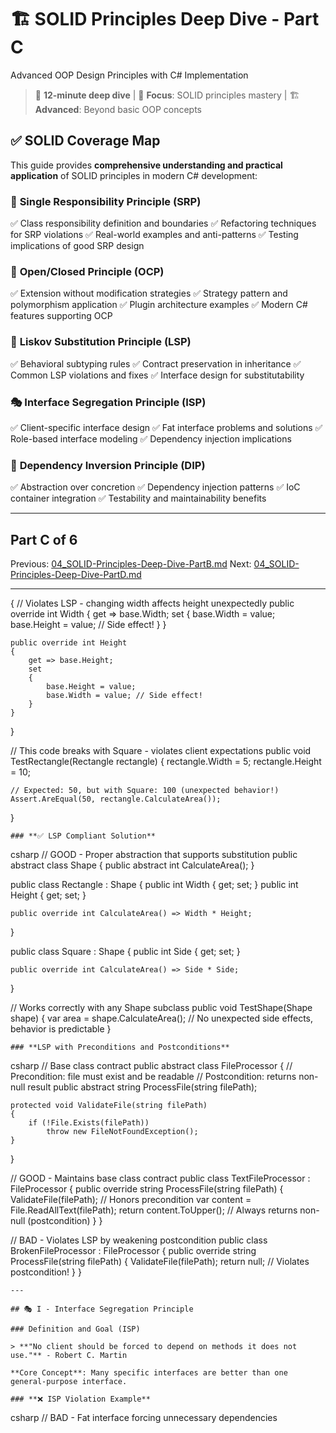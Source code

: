 # 🏗️ SOLID Principles Deep Dive - Part C

Advanced OOP Design Principles with C# Implementation

> 📖 **12-minute deep dive** | 🎯 **Focus**: SOLID principles mastery | 🏗️ **Advanced**: Beyond basic OOP concepts

## ✅ **SOLID Coverage Map**

This guide provides **comprehensive understanding and practical application** of SOLID principles in modern C# development:

### 🎯 **Single Responsibility Principle (SRP)**

✅ Class responsibility definition and boundaries
✅ Refactoring techniques for SRP violations
✅ Real-world examples and anti-patterns
✅ Testing implications of good SRP design

### 🔐 **Open/Closed Principle (OCP)**

✅ Extension without modification strategies
✅ Strategy pattern and polymorphism application
✅ Plugin architecture examples
✅ Modern C# features supporting OCP

### 🔄 **Liskov Substitution Principle (LSP)**

✅ Behavioral subtyping rules
✅ Contract preservation in inheritance
✅ Common LSP violations and fixes
✅ Interface design for substitutability

### 🎭 **Interface Segregation Principle (ISP)**

✅ Client-specific interface design
✅ Fat interface problems and solutions
✅ Role-based interface modeling
✅ Dependency injection implications

### 🔗 **Dependency Inversion Principle (DIP)**

✅ Abstraction over concretion
✅ Dependency injection patterns
✅ IoC container integration
✅ Testability and maintainability benefits

---

## Part C of 6

Previous: [04_SOLID-Principles-Deep-Dive-PartB.md](04_SOLID-Principles-Deep-Dive-PartB.md)
Next: [04_SOLID-Principles-Deep-Dive-PartD.md](04_SOLID-Principles-Deep-Dive-PartD.md)

---

{
    // Violates LSP - changing width affects height unexpectedly
    public override int Width
    {
        get => base.Width;
        set
        {
            base.Width = value;
            base.Height = value; // Side effect!
        }
    }

    public override int Height
    {
        get => base.Height;
        set
        {
            base.Height = value;
            base.Width = value; // Side effect!
        }
    }
}

// This code breaks with Square - violates client expectations
public void TestRectangle(Rectangle rectangle)
{
    rectangle.Width = 5;
    rectangle.Height = 10;

    // Expected: 50, but with Square: 100 (unexpected behavior!)
    Assert.AreEqual(50, rectangle.CalculateArea());
}

    ### **✅ LSP Compliant Solution**
csharp
// GOOD - Proper abstraction that supports substitution
public abstract class Shape
{
    public abstract int CalculateArea();
}

public class Rectangle : Shape
{
    public int Width { get; set; }
    public int Height { get; set; }

    public override int CalculateArea() => Width * Height;
}

public class Square : Shape
{
    public int Side { get; set; }

    public override int CalculateArea() => Side * Side;
}

// Works correctly with any Shape subclass
public void TestShape(Shape shape)
{
    var area = shape.CalculateArea();
    // No unexpected side effects, behavior is predictable
}

    ### **LSP with Preconditions and Postconditions**
csharp
// Base class contract
public abstract class FileProcessor
{
    // Precondition: file must exist and be readable
    // Postcondition: returns non-null result
    public abstract string ProcessFile(string filePath);

    protected void ValidateFile(string filePath)
    {
        if (!File.Exists(filePath))
            throw new FileNotFoundException();
    }
}

// GOOD - Maintains base class contract
public class TextFileProcessor : FileProcessor
{
    public override string ProcessFile(string filePath)
    {
        ValidateFile(filePath); // Honors precondition
        var content = File.ReadAllText(filePath);
        return content.ToUpper(); // Always returns non-null (postcondition)
    }
}

// BAD - Violates LSP by weakening postcondition
public class BrokenFileProcessor : FileProcessor
{
    public override string ProcessFile(string filePath)
    {
        ValidateFile(filePath);
        return null; // Violates postcondition!
    }
}

    ---

    ## 🎭 I - Interface Segregation Principle

    ### Definition and Goal (ISP)

    > **"No client should be forced to depend on methods it does not use."** - Robert C. Martin

    **Core Concept**: Many specific interfaces are better than one general-purpose interface.

    ### **❌ ISP Violation Example**
csharp
// BAD - Fat interface forcing unnecessary dependencies

